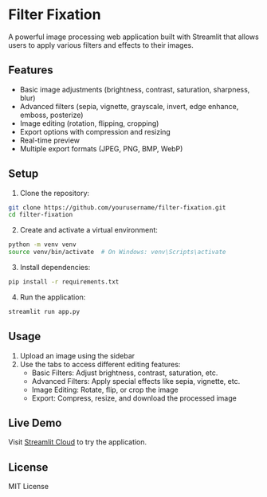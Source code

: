 # Filter Fixation

A powerful image processing web application built with Streamlit that allows users to apply various filters and effects to their images.

## Features

- Basic image adjustments (brightness, contrast, saturation, sharpness, blur)
- Advanced filters (sepia, vignette, grayscale, invert, edge enhance, emboss, posterize)
- Image editing (rotation, flipping, cropping)
- Export options with compression and resizing
- Real-time preview
- Multiple export formats (JPEG, PNG, BMP, WebP)

## Setup

1. Clone the repository:
```bash
git clone https://github.com/yourusername/filter-fixation.git
cd filter-fixation
```

2. Create and activate a virtual environment:
```bash
python -m venv venv
source venv/bin/activate  # On Windows: venv\Scripts\activate
```

3. Install dependencies:
```bash
pip install -r requirements.txt
```

4. Run the application:
```bash
streamlit run app.py
```

## Usage

1. Upload an image using the sidebar
2. Use the tabs to access different editing features:
   - Basic Filters: Adjust brightness, contrast, saturation, etc.
   - Advanced Filters: Apply special effects like sepia, vignette, etc.
   - Image Editing: Rotate, flip, or crop the image
   - Export: Compress, resize, and download the processed image

## Live Demo

Visit [Streamlit Cloud](https://your-app-url.streamlit.app) to try the application.

## License

MIT License
